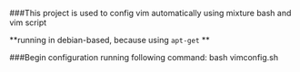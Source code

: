 ###This project is used to config vim automatically using mixture bash and vim script

**running in debian-based, because using `apt-get` **

###Begin configuration running following command:
	bash vimconfig.sh
